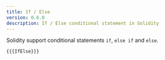 ```yaml
---
title: If / Else
version: 0.6.0
description: If / Else conditional statement in Solidity
---
```


Solidity support conditional statements `if`, `else if` and `else`.

```solidity
{{{IfElse}}}
```
